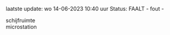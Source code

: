 laatste update: 
wo 14-06-2023 10:40   uur 
Status: FAALT - fout - 
<div class="service R">schijfruimte</div><div class="service R">microstation</div>